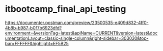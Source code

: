 # itbootcamp_final_api_testing
https://documenter.postman.com/preview/23500535-e409d832-4ff0-4b8b-b987-b0f7b6923dfd?environment=&versionTag=latest&apiName=CURRENT&version=latest&documentationLayout=classic-single-column&right-sidebar=303030&top-bar=FFFFFF&highlight=EF5B25
